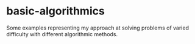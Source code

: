 # basic-algorithmics

Some examples representing my approach at solving problems of varied difficulty with different algorithmic methods.
